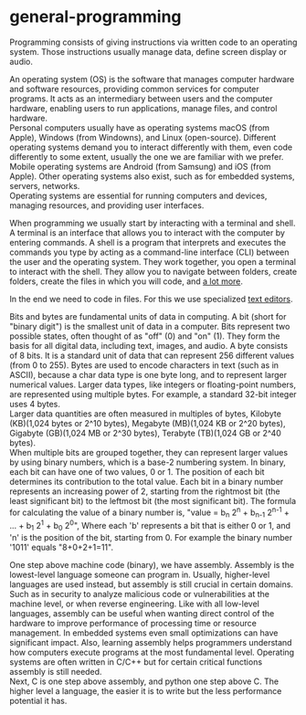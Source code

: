# general-programming

Programming consists of giving instructions via written code to an operating system. Those instructions usually manage data, define screen display or audio.

An operating system (OS) is the software that manages computer hardware and software resources, providing common services for computer programs. It acts as an intermediary between users and the computer hardware, enabling users to run applications, manage files, and control hardware.<br>
Personal computers usually have as operating systems macOS (from Apple), Windows (from Windowns), and Linux (open-source). Different operating systems demand you to interact differently with them, even code differently to some extent, usually the one we are familiar with we prefer. Mobile operating systems are Android (from Samsung) and iOS (from Apple). Other operating systems also exist, such as for embedded systems, servers, networks.<br>
Operating systems are essential for running computers and devices, managing resources, and providing user interfaces.

When programming we usually start by interacting with a terminal and shell. A terminal is an interface that allows you to interact with the computer by entering commands. A shell is a program that interprets and executes the commands you type by acting as a command-line interface (CLI) between the user and the operating system. They work together, you open a terminal to interact with the shell. They allow you to navigate between folders, create folders, create the files in which you will code, and [a lot more](https://github.com/artainmo/general-programming/tree/main/shell).

In the end we need to code in files. For this we use specialized [text editors](https://github.com/artainmo/general-programming/tree/main/text-editors).

Bits and bytes are fundamental units of data in computing. A bit (short for "binary digit") is the smallest unit of data in a computer. Bits represent two possible states, often thought of as "off" (0) and "on" (1). They form the basis for all digital data, including text, images, and audio. A byte consists of 8 bits. It is a standard unit of data that can represent 256 different values (from 0 to 255). Bytes are used to encode characters in text (such as in ASCII), because a char data type is one byte long, and to represent larger numerical values. Larger data types, like integers or floating-point numbers, are represented using multiple bytes. For example, a standard 32-bit integer uses 4 bytes.<br>
Larger data quantities are often measured in multiples of bytes, Kilobyte (KB)(1,024 bytes or 2^10 bytes), Megabyte (MB)(1,024 KB or 2^20 bytes), Gigabyte (GB)(1,024 MB or 2^30 bytes), Terabyte (TB)(1,024 GB or 2^40 bytes).<br>
When multiple bits are grouped together, they can represent larger values by using binary numbers, which is a base-2 numbering system. In binary, each bit can have one of two values, 0 or 1. The position of each bit determines its contribution to the total value. Each bit in a binary number represents an increasing power of 2, starting from the rightmost bit (the least significant bit) to the leftmost bit (the most significant bit). The formula for calculating the value of a binary number is, "value = b<sub>n</sub> 2<sup>n</sup> + b<sub>n-1</sub> 2<sup>n-1</sup> + ... + b<sub>1</sub> 2<sup>1</sup> + b<sub>0</sub> 2<sup>0</sup>", Where each 'b' represents a bit that is either 0 or 1, and 'n' is the position of the bit, starting from 0. For example the binary number '1011' equals "8+0+2+1=11". 

One step above machine code (binary), we have assembly. Assembly is the lowest-level language someone can program in. Usually, higher-level languages are used instead, but assembly is still crucial in certain domains. Such as in security to analyze malicious code or vulnerabilities at the machine level, or when reverse engineering. Like with all low-level languages, assembly can be useful when wanting direct control of the hardware to improve performance of processing time or resource management. In embedded systems even small optimizations can have significant impact. Also, learning assembly helps programmers understand how computers execute programs at the most fundamental level. Operating systems are often written in C/C++ but for certain critical functions assembly is still needed.<br>
Next, C is one step above assembly, and python one step above C. The higher level a language, the easier it is to write but the less performance potential it has.
